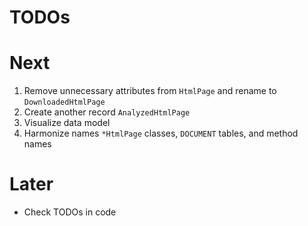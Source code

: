 # TODOs

# Next

1. Remove unnecessary attributes from `HtmlPage` and rename to `DownloadedHtmlPage`
2. Create another record `AnalyzedHtmlPage`
3. Visualize data model
4. Harmonize names `*HtmlPage` classes, `DOCUMENT` tables, and method names 

# Later

* Check TODOs in code
